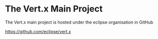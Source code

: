 The Vert.x Main Project
=======================

The Vert.x main project is hosted under the eclipse organisation in GitHub

https://github.com/eclipse/vert.x
